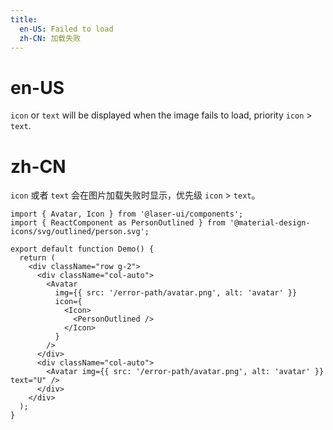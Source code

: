 ```yaml
---
title:
  en-US: Failed to load
  zh-CN: 加载失败
---
```


# en-US

`icon` or `text` will be displayed when the image fails to load, priority `icon` > `text`.

# zh-CN

`icon` 或者 `text` 会在图片加载失败时显示，优先级 `icon` > `text`。

```tsx
import { Avatar, Icon } from '@laser-ui/components';
import { ReactComponent as PersonOutlined } from '@material-design-icons/svg/outlined/person.svg';

export default function Demo() {
  return (
    <div className="row g-2">
      <div className="col-auto">
        <Avatar
          img={{ src: '/error-path/avatar.png', alt: 'avatar' }}
          icon={
            <Icon>
              <PersonOutlined />
            </Icon>
          }
        />
      </div>
      <div className="col-auto">
        <Avatar img={{ src: '/error-path/avatar.png', alt: 'avatar' }} text="U" />
      </div>
    </div>
  );
}
```
